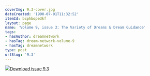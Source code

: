 ```yaml
---
coverImg: 9.3-cover.jpg
dateCreated: '1990-07-01T11:32:52'
itemId: bcphbope3kf
layout: page
name: 'Volume 9, issue 3: The Variety of Dreams & Dream Guidance'
tags:
- hasAuthor: dreamnetwork
- hasTag: dream-network-volume-9
- hasTag: dreamnetwork
type: post
urlSlug: '9.3'
---
```

<img class="card-journal-img" src="../images/9.3-rect.jpg"/><a href="../files/pdfs/Volume_9/9.3-Dream-Network-Journal_Volume-9_No-3.pdf" download="">Download issue 9.3</a>